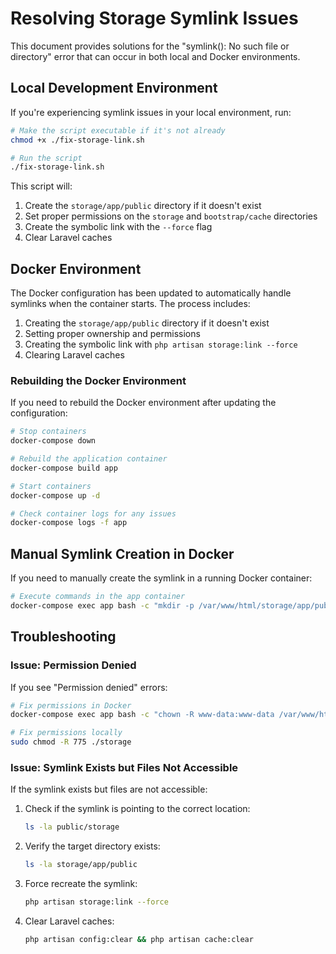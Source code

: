 # Resolving Storage Symlink Issues

This document provides solutions for the "symlink(): No such file or directory" error that can occur in both local and Docker environments.

## Local Development Environment

If you're experiencing symlink issues in your local environment, run:

```bash
# Make the script executable if it's not already
chmod +x ./fix-storage-link.sh

# Run the script
./fix-storage-link.sh
```

This script will:
1. Create the `storage/app/public` directory if it doesn't exist
2. Set proper permissions on the `storage` and `bootstrap/cache` directories
3. Create the symbolic link with the `--force` flag
4. Clear Laravel caches

## Docker Environment

The Docker configuration has been updated to automatically handle symlinks when the container starts. The process includes:

1. Creating the `storage/app/public` directory if it doesn't exist
2. Setting proper ownership and permissions
3. Creating the symbolic link with `php artisan storage:link --force`
4. Clearing Laravel caches

### Rebuilding the Docker Environment

If you need to rebuild the Docker environment after updating the configuration:

```bash
# Stop containers
docker-compose down

# Rebuild the application container
docker-compose build app

# Start containers
docker-compose up -d

# Check container logs for any issues
docker-compose logs -f app
```

## Manual Symlink Creation in Docker

If you need to manually create the symlink in a running Docker container:

```bash
# Execute commands in the app container
docker-compose exec app bash -c "mkdir -p /var/www/html/storage/app/public && php artisan storage:link --force"
```

## Troubleshooting

### Issue: Permission Denied

If you see "Permission denied" errors:

```bash
# Fix permissions in Docker
docker-compose exec app bash -c "chown -R www-data:www-data /var/www/html/storage && chmod -R 775 /var/www/html/storage"

# Fix permissions locally
sudo chmod -R 775 ./storage
```

### Issue: Symlink Exists but Files Not Accessible

If the symlink exists but files are not accessible:

1. Check if the symlink is pointing to the correct location:
   ```bash
   ls -la public/storage
   ```

2. Verify the target directory exists:
   ```bash
   ls -la storage/app/public
   ```

3. Force recreate the symlink:
   ```bash
   php artisan storage:link --force
   ```

4. Clear Laravel caches:
   ```bash
   php artisan config:clear && php artisan cache:clear
   ```
